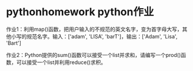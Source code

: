 # pythonhomework python作业
作业1：利用map()函数，把用户输入的不规范的英文名字，变为首字母大写，其他小写的规范名字。输入：['adam', 'LISA', 'barT']，输出：['Adam', 'Lisa', 'Bart']

作业2：Python提供的sum()函数可以接受一个list并求和，请编写一个prod()函数，可以接受一个list并利用reduce()求积。
